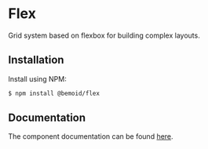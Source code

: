 # Flex

Grid system based on flexbox for building complex layouts.

## Installation

Install using NPM:

```bash
$ npm install @bemoid/flex
```

## Documentation

The component documentation can be found [here](//bemoid.org/docs/flex).
